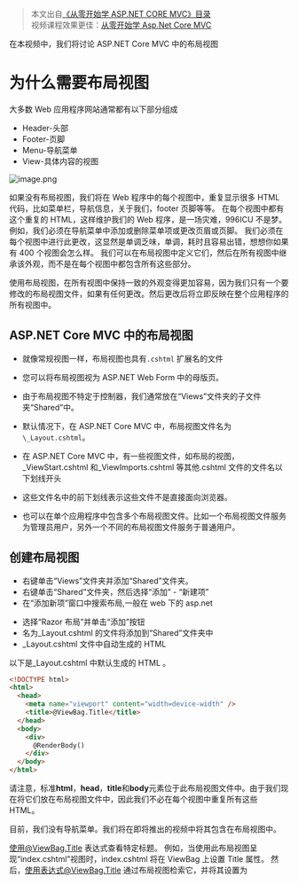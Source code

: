 > 本文出自[《从零开始学 ASP.NET CORE MVC》目录](https://www.52abp.com/wiki/mvc/0.1.4/1.Intro) </br>
> 视频课程效果更佳：[从零开始学 Asp.Net Core MVC](https://study.163.com/course/courseMain.htm?courseId=1209215803&share=2&shareId=400000000309007) </br>

在本视频中，我们将讨论 ASP.NET Core MVC 中的布局视图

# 为什么需要布局视图

大多数 Web 应用程序网站通常都有以下部分组成

- Header-头部
- Footer-页脚
- Menu-导航菜单
- View-具体内容的视图

![image.png](https://upload-images.jianshu.io/upload_images/1979022-be8ce244ee0a5876.png?imageMogr2/auto-orient/strip%7CimageView2/2/w/1240)

如果没有布局视图，我们将在 Web 程序中的每个视图中，重复显示很多 HTML 代码，比如菜单栏，导航信息，关于我们，footer 页脚等等。
在每个视图中都有这个重复的 HTML，这样维护我们的 Web 程序，是一场灾难，996ICU 不是梦。
例如，我们必须在导航菜单中添加或删除菜单项或更改页眉或页脚。
我们必须在每个视图中进行此更改，这显然是单调乏味，单调，耗时且容易出错，想想你如果有 400 个视图会怎么样。
我们可以在布局视图中定义它们，然后在所有视图中继承该外观，而不是在每个视图中都包含所有这些部分。

使用布局视图，在所有视图中保持一致的外观变得更加容易，因为我们只有一个要修改的布局视图文件，如果有任何更改。然后更改后将立即反映在整个应用程序的所有视图中。

## ASP.NET Core MVC 中的布局视图

- 就像常规视图一样，布局视图也具有`.cshtml` 扩展名的文件
- 您可以将布局视图视为 ASP.NET Web Form 中的母版页。
- 由于布局视图不特定于控制器，我们通常放在“Views”文件夹的子文件夹“Shared”中。
- 默认情况下，在 ASP.NET Core MVC 中，布局视图文件名为`\_Layout.cshtml`。
- 在 ASP.NET Core MVC 中，有一些视图文件，如布局的视图，\_ViewStart.cshtml 和\_ViewImports.cshtml 等其他.cshtml 文件的文件名以下划线开头
- 这些文件名中的前下划线表示这些文件不是直接面向浏览器。

- 也可以在单个应用程序中包含多个布局视图文件。比如一个布局视图文件服务为管理员用户，另外一个不同的布局视图文件服务于普通用户。

## 创建布局视图

- 右键单击“Views”文件夹并添加“Shared”文件夹。
- 右键单击“Shared”文件夹，然后选择“添加” - “新建项”
- 在“添加新项”窗口中搜索布局,一般在 web 下的 asp.net

* 选择“Razor 布局”并单击“添加”按钮
* 名为\_Layout.cshtml 的文件将添加到“Shared”文件夹中
* \_Layout.cshtml 文件中自动生成的 HTML

以下是\_Layout.cshtml 中默认生成的 HTML 。

```html
<!DOCTYPE html>
<html>
  <head>
    <meta name="viewport" content="width=device-width" />
    <title>@ViewBag.Title</title>
  </head>
  <body>
    <div>
      @RenderBody()
    </div>
  </body>
</html>
```

请注意，标准**html**，**head**，**title**和**body**元素位于此布局视图文件中。由于我们现在将它们放在布局视图文件中，因此我们不必在每个视图中重复所有这些 HTML。

目前，我们没有导航菜单。我们将在即将推出的视频中将其包含在布局视图中。

使用@ViewBag.Title 表达式查看特定标题。
例如，当使用此布局视图呈现“index.cshtml”视图时，index.cshtml 将在 ViewBag 上设置 Title 属性。
然后，使用表达式@ViewBag.Title 通过布局视图检索它，并将其设置为<title>标记的值。

ViewBag 不提供智能提示和编译时错误检查。因此，使用它将大量数据从普通 razor 视图传递到布局视图并不是很好，但是传递像 PageTitle 这样非常小的东西，ViewBag 就很合适了。

@RenderBody()是注入视图特定内容的位置。例如，如果使用此布局视图呈现 index.chtml 视图，则会在我们 调用@RenderBody()方法 的位置注入 index.cshtml 视图内容 。

## 使用布局视图

要使用布局视图（\_Layout.cshtml）渲染视图，需设置 Layout 属性。例如，要将布局视图与 details.cshtml 一起使用，需要修改 details.cshtml 中的代码以包含 Layout 属性，如下所示。

```html
@model StudentManagement.ViewModels.HomeDetailsViewModel @{ Layout =
"~/Views/Shared/_Layout.cshtml"; ViewBag.Title = "Student Details"; }
<h3>@Model.PageTitle</h3>
<div>
  姓名 : @Model.Student.Name
</div>
<div>
  邮箱 : @Model.Student.Email
</div>
<div>
  班级名称 : @Model.Student.ClassName
</div>
```

我们有一种更好的方法来设置 Layout 属性，而不是在每个视图中设置它。
我们将在即将发布的视频中讨论这个问题

# 文章说明

> 如果您觉得我的文章质量还不错，欢迎打赏，也可以订阅我的视频哦 </br>
> 未得到授权不得擅自转载本文内容,52abp.com 保留版权 </br>
> 【收费】腾讯课堂:[https://ke.qq.com/course/392589?tuin=2522cdf3](https://ke.qq.com/course/392589?tuin=2522cdf3) </br>
> 【免费】youtube 视频专区：[http://t.cn/Ei0F2EB](http://t.cn/Ei0F2EB) </br>
> 感谢您对我的支持

## 关注微信公众号：角落的白板报

![公众号：角落的白板报](https://upload-images.jianshu.io/upload_images/1979022-f19c505c18160c16.png)
